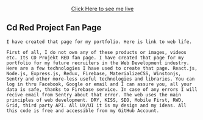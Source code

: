 <p align="center"><a href="https://cdred-project.web.app/" target="_blank">Click Here to see me live</a></p>

## Cd Red Project Fan Page

    I have created that page for my portfolio. Here is link to web life.

    First of all, I do not own any of these products or images, videos etc. Its CD Projekt RED fan page. I have created that page for my portfolio for my future recruiters in the Web Development industry. Here are a few technologies I have used to create that page. React.js, Node.js, Express.js, Redux, Firebase, MaterializeCSS, Winstonjs, Sentry and other more-less useful technologies and libraries. You can log in thru Facebook, Google or email and I can assure you, all your data is safe, thanks to Firebase service. In case of any errors I will recive email from Sentry about that error. The web uses the main principles of web development. DRY, KISS, SEO, Mobile First, RWD, Grid, third party API. All UX/UI it is my design and my ideas. All this code is free and accessible from my GitHub Account.
